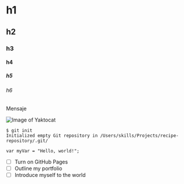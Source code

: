 # h1
## h2
### h3
#### h4
##### h5
###### h6

Mensaje

![Image of Yaktocat](https://octodex.github.com/images/yaktocat.png)

```
$ git init
Initialized empty Git repository in /Users/skills/Projects/recipe-repository/.git/
```

```
var myVar = "Hello, world!";
```

- [ ] Turn on GitHub Pages
- [ ] Outline my portfolio
- [ ] Introduce myself to the world
